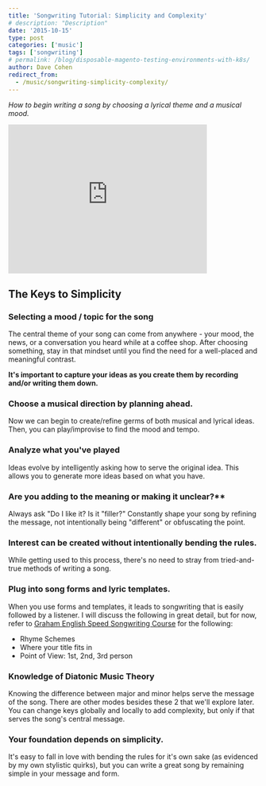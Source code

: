 ```yaml
---
title: 'Songwriting Tutorial: Simplicity and Complexity'
# description: "Description"
date: '2015-10-15'
type: post
categories: ['music']
tags: ['songwriting']
# permalink: /blog/disposable-magento-testing-environments-with-k8s/
author: Dave Cohen
redirect_from:
  - /music/songwriting-simplicity-complexity/
---
```


_How to begin writing a song by choosing a lyrical theme and a musical mood._

<iframe width="400" height="300" src="https://www.youtube.com/embed/CB_qvjb5b2Y" frameborder="0" allow="accelerometer; autoplay; encrypted-media; gyroscope; picture-in-picture" allowfullscreen></iframe>

## The Keys to Simplicity

### Selecting a mood / topic for the song

The central theme of your song can come from anywhere - your mood, the news, or a conversation you heard while at a coffee shop. After choosing something, stay in that mindset until you find the need for a well-placed and meaningful contrast.

**It's important to capture your ideas as you create them by recording and/or writing them down.**

### Choose a musical direction by planning ahead.

Now we can begin to create/refine germs of both musical and lyrical ideas. Then, you can play/improvise to find the mood and tempo.

### Analyze what you've played

Ideas evolve by intelligently asking how to serve the original idea. This allows you to generate more ideas based on what you have.

### Are you adding to the meaning or making it unclear?\*\*

Always ask "Do I like it? Is it "filler?" Constantly shape your song by refining the message, not intentionally being "different" or obfuscating the point.

### Interest can be created without intentionally bending the rules.

While getting used to this process, there's no need to stray from tried-and-true methods of writing a song.

### Plug into song forms and lyric templates.

When you use forms and templates, it leads to songwriting that is easily followed by a listener. I will discuss the following in great detail, but for now, refer to [Graham English Speed Songwriting Course](https://speedsongwriting.com/about/) for the following:

- Rhyme Schemes
- Where your title fits in
- Point of View: 1st, 2nd, 3rd person

### Knowledge of Diatonic Music Theory

Knowing the difference between major and minor helps serve the message of the song. There are other modes besides these 2 that we'll explore later. You can change keys globally and locally to add complexity, but only if that serves the song's central message.

### Your foundation depends on simplicity.

It's easy to fall in love with bending the rules for it's own sake (as evidenced by my own stylistic quirks), but you can write a great song by remaining simple in your message and form.
